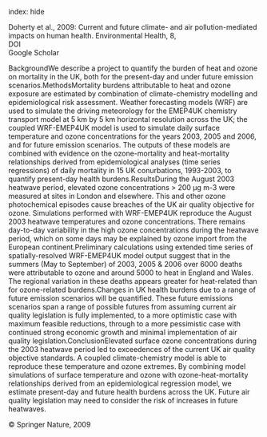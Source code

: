 index: hide

<div class="Citation">

  <div class="Citation-body">
    <div class="Citation-text">Doherty et al., 2009: Current and future climate- and air pollution-mediated impacts on human health. <span class="Article-journal">Environmental Health, </span><span class="Article-volume">8, </span></div>
    <div class="Citation-links">
      <div class="CitationLink" data-href="https://doi.org/10.1186/1476-069x-8-s1-s8">
        <div class="CitationLink-icon CitationLink-Doi"></div>
        <div class="CitationLink-text">DOI</div>
      </div>
      <div class="CitationLink" data-href="https://scholar.google.com/scholar?q=10.1186/1476-069x-8-s1-s8">
        <div class="CitationLink-icon CitationLink-Scholar"></div>
        <div class="CitationLink-text">Google Scholar</div>
      </div>
    </div>
  </div>
</div>

BackgroundWe describe a project to quantify the burden of heat and ozone on mortality in the UK, both for the present-day and under future emission scenarios.MethodsMortality burdens attributable to heat and ozone exposure are estimated by combination of climate-chemistry modelling and epidemiological risk assessment. Weather forecasting models (WRF) are used to simulate the driving meteorology for the EMEP4UK chemistry transport model at 5 km by 5 km horizontal resolution across the UK; the coupled WRF-EMEP4UK model is used to simulate daily surface temperature and ozone concentrations for the years 2003, 2005 and 2006, and for future emission scenarios. The outputs of these models are combined with evidence on the ozone-mortality and heat-mortality relationships derived from epidemiological analyses (time series regressions) of daily mortality in 15 UK conurbations, 1993-2003, to quantify present-day health burdens.ResultsDuring the August 2003 heatwave period, elevated ozone concentrations > 200 μg m-3 were measured at sites in London and elsewhere. This and other ozone photochemical episodes cause breaches of the UK air quality objective for ozone. Simulations performed with WRF-EMEP4UK reproduce the August 2003 heatwave temperatures and ozone concentrations. There remains day-to-day variability in the high ozone concentrations during the heatwave period, which on some days may be explained by ozone import from the European continent.Preliminary calculations using extended time series of spatially-resolved WRF-EMEP4UK model output suggest that in the summers (May to September) of 2003, 2005 & 2006 over 6000 deaths were attributable to ozone and around 5000 to heat in England and Wales. The regional variation in these deaths appears greater for heat-related than for ozone-related burdens.Changes in UK health burdens due to a range of future emission scenarios will be quantified. These future emissions scenarios span a range of possible futures from assuming current air quality legislation is fully implemented, to a more optimistic case with maximum feasible reductions, through to a more pessimistic case with continued strong economic growth and minimal implementation of air quality legislation.ConclusionElevated surface ozone concentrations during the 2003 heatwave period led to exceedences of the current UK air quality objective standards. A coupled climate-chemistry model is able to reproduce these temperature and ozone extremes. By combining model simulations of surface temperature and ozone with ozone-heat-mortality relationships derived from an epidemiological regression model, we estimate present-day and future health burdens across the UK. Future air quality legislation may need to consider the risk of increases in future heatwaves.

<div class="Citation-copy">
&copy; Springer Nature, 2009
</div>
